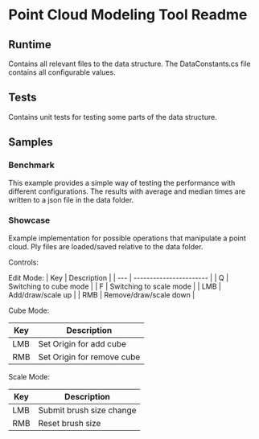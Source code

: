 # Point Cloud Modeling Tool Readme

## Runtime
Contains all relevant files to the data structure.
The DataConstants.cs file contains all configurable values.
## Tests
Contains unit tests for testing some parts of the data structure.
## Samples
### Benchmark
This example provides a simple way of testing the performance with different configurations. The results with average and median times are written to a json file in the data folder.
### Showcase
Example implementation for possible operations that manipulate a point cloud.
Ply files are loaded/saved relative to the data folder.

Controls:

Edit Mode:
| Key | Description             |
| --- | ----------------------- |
| Q   | Switching to cube mode  |
| F   | Switching to scale mode |
| LMB | Add/draw/scale up       |
| RMB | Remove/draw/scale down  |

Cube Mode:

| Key | Description                |
| --- | -------------------------- |
| LMB | Set Origin for add cube    |
| RMB | Set Origin for remove cube |

Scale Mode:

| Key | Description              |
| --- | ------------------------ |
| LMB | Submit brush size change |
| RMB | Reset brush size         |